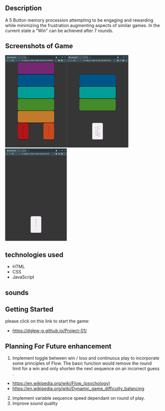 # 

## Description

A 5 Button memory procession attempting to be engaging and rewarding while minimizing the frustration augmenting aspects of similar games.
In the current state a "Win" can be achieved after 7 rounds.

## Screenshots of Game


<img src = "/img/loadScreen.png" width = "200px" height="300px" alt="Load Screen"><img src = "img/winScreen.png" width = "200px" height="300px" alt="Win State"><img src = "/img/PlayAgain.png" width = "200px" height="300px" alt="Play Again?">


## technologies used
* HTML
* CSS
* JavaScript

## sounds 

## Getting Started
please click on this link to start the game:
* https://dglew-p.github.io/Project-01/

## Planning For Future enhancement


1) Implement toggle between win / loss  and continuous play to incorporate some principles of Flow. The basic function would remove the round limit for a win and only shorten the next sequence on an incorrect guess .
* https://en.wikipedia.org/wiki/Flow_(psychology)
* https://en.wikipedia.org/wiki/Dynamic_game_difficulty_balancing
2) Implement variable sequence speed dependant on round of play.
3) Improve sound quality




